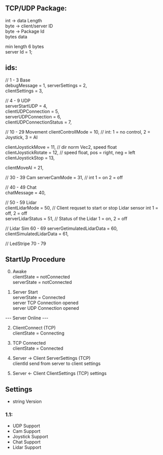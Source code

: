 ## TCP/UDP Package:
int -> data Length   
byte -> client/server ID  
byte -> Package Id  
bytes data

min length 6 bytes   
server Id = 1;

## ids:

// 1 - 3 Base  
debugMessage = 1, 
serverSettings = 2,  
clientSettings = 3,

// 4 - 9 UDP   
serverStartUDP = 4,  
clientUDPConnection = 5,   
serverUDPConnection = 6,   
clientUDPConnectionStatus = 7,

// 10 - 29 Movement
clientControllMode = 10, // int: 1 = no control, 2 = Joystick, 3 = AI   

clientJoystickMove = 11, // dir norm Vec2, speed float   
clientJoystickRotate = 12, // speed float, pos = right, neg = left   
clientJoystickStop = 13, 

clientMoveAI = 21,

// 30 - 39 Cam 
serverCamMode = 31, // int  1 = on 2 = off

// 40 - 49 Chat   
chatMessage = 40,


// 50 - 59 Lidar  
clientLidarMode = 50,  // Client requset to start or stop Lidar sensor int 1 = off, 2 = off  
serverLidarStatus = 51, // Status of the Lidar 1 = on, 2 = off

// Lidar Sim 60 - 69
serverGetimulatedLidarData = 60,
clientSimulatedLidarData = 61,

// LedStripe 70 - 79


## StartUp Procedure
0. Awake  
   clientState = notConnected  
   serverState = notConnected

1. Server Start  
   serverState = Connected  
   server TCP Connection opened  
   server UDP Connection opened

--- Server Online ---

2. ClientConnect (TCP)  
   clientState = Connecting

3. TCP Connected  
   clientState = Connected

4. Server -> Client ServerSettings (TCP)  
   clientId send from server to client
   settings

5.  Server <- Client ClientSettings (TCP)
    settings

## Settings
- string Version

### 1.1:
- UDP Support
- Cam Support
- Joystick Support
- Chat Support
- Lidar Support
